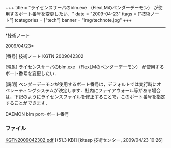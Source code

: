 ﻿+++
title = "ライセンスサーバのblm.exe （FlexLMのベンダーデーモン） が使用するポート番号を変更したい．"
date = "2009-04-23"
ttags = ["技術ノート"]
tcategories = ["tech"]
banner = "img/technote.jpg"
+++

-----------------------------------------------------------------------------------------------------------------------------

*技術ノート

2009/04/23*


[番号]
技術ノート KGTN 2009042302

[現象]
ライセンスサーバのblm.exe （FlexLMのベンダーデーモン）
が使用するポート番号を変更したい．

[説明]
ベンダーデーモンが使用するポート番号は，デフォルトでは実行時にオペレーティングシステムが決定します．社内にファイアウォール等がある場合は，下記のようにライセンスファイルを修正することで，このポート番号を指定することができます．

DAEMON blm port=ポート番号


### ファイル

 
 


[KGTN2009042302.pdf](http://techreport.kitasp.net/attachments/download/15/KGTN2009042302.pdf)
 [(51.3 KB)] [kitasp 技術センター, 2009/04/23
10:26]


 


 

